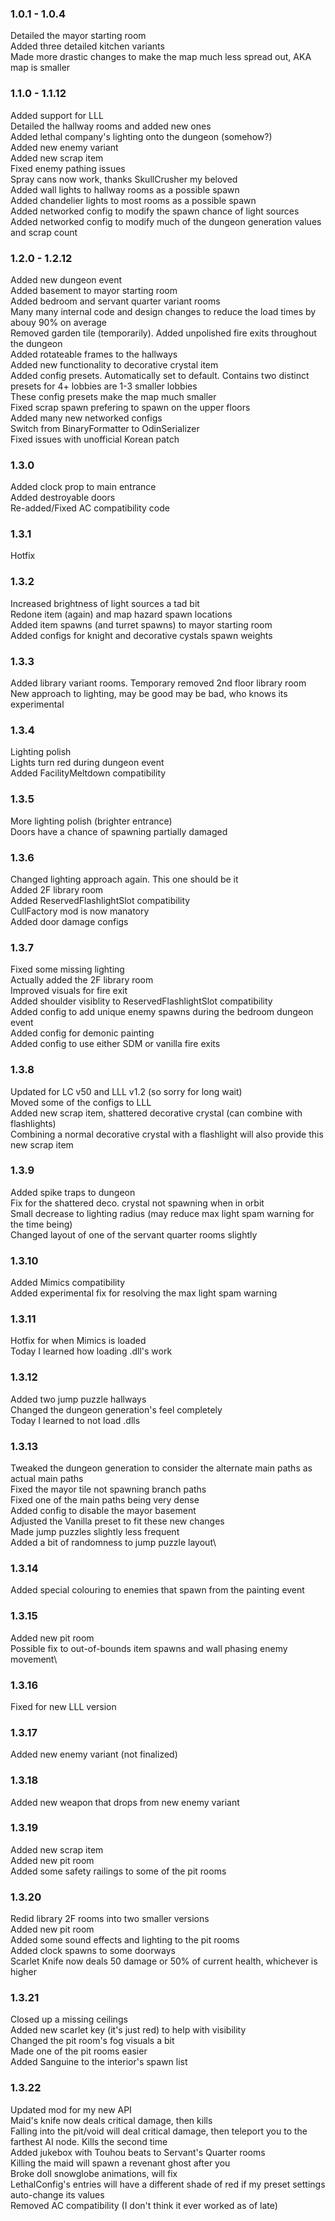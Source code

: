### 1.0.1 - 1.0.4

Detailed the mayor starting room\
Added three detailed kitchen variants\
Made more drastic changes to make the map much less spread out, AKA map is smaller

### 1.1.0 - 1.1.12

Added support for LLL\
Detailed the hallway rooms and added new ones\
Added lethal company's lighting onto the dungeon (somehow?)\
Added new enemy variant\
Added new scrap item\
Fixed enemy pathing issues\
Spray cans now work, thanks SkullCrusher my beloved\
Added wall lights to hallway rooms as a possible spawn\
Added chandelier lights to most rooms as a possible spawn\
Added networked config to modify the spawn chance of light sources\
Added networked config to modify much of the dungeon generation values and scrap count

### 1.2.0 - 1.2.12

Added new dungeon event\
Added basement to mayor starting room\
Added bedroom and servant quarter variant rooms\
Many many internal code and design changes to reduce the load times by abouy 90% on average\
Removed garden tile (temporarily). Added unpolished fire exits throughout the dungeon\
Added rotateable frames to the hallways\
Added new functionality to decorative crystal item\
Added config presets. Automatically set to default. Contains two distinct presets for 4+ lobbies are 1-3 smaller lobbies\
These config presets make the map much smaller\
Fixed scrap spawn prefering to spawn on the upper floors\
Added many new networked configs\
Switch from BinaryFormatter to OdinSerializer\
Fixed issues with unofficial Korean patch

### 1.3.0

Added clock prop to main entrance\
Added destroyable doors\
Re-added/Fixed AC compatibility code

### 1.3.1

Hotfix

### 1.3.2

Increased brightness of light sources a tad bit\
Redone item (again) and map hazard spawn locations\
Added item spawns (and turret spawns) to mayor starting room\
Added configs for knight and decorative cystals spawn weights

### 1.3.3

Added library variant rooms. Temporary removed 2nd floor library room\
New approach to lighting, may be good may be bad, who knows its experimental

### 1.3.4

Lighting polish\
Lights turn red during dungeon event\
Added FacilityMeltdown compatibility

### 1.3.5

More lighting polish (brighter entrance)\
Doors have a chance of spawning partially damaged

### 1.3.6

Changed lighting approach again. This one should be it\
Added 2F library room\
Added ReservedFlashlightSlot compatibility\
CullFactory mod is now manatory\
Added door damage configs

### 1.3.7

Fixed some missing lighting\
Actually added the 2F library room\
Improved visuals for fire exit\
Added shoulder visiblity to ReservedFlashlightSlot compatibility\
Added config to add unique enemy spawns during the bedroom dungeon event\
Added config for demonic painting\
Added config to use either SDM or vanilla fire exits

### 1.3.8

Updated for LC v50 and LLL v1.2 (so sorry for long wait)\
Moved some of the configs to LLL\
Added new scrap item, shattered decorative crystal (can combine with flashlights)\
Combining a normal decorative crystal with a flashlight will also provide this new scrap item

### 1.3.9

Added spike traps to dungeon\
Fix for the shattered deco. crystal not spawning when in orbit\
Small decrease to lighting radius (may reduce max light spam warning for the time being)\
Changed layout of one of the servant quarter rooms slightly

### 1.3.10

Added Mimics compatibility\
Added experimental fix for resolving the max light spam warning

### 1.3.11

Hotfix for when Mimics is loaded\
Today I learned how loading .dll's work

### 1.3.12

Added two jump puzzle hallways\
Changed the dungeon generation's feel completely\
Today I learned to not load .dlls

### 1.3.13

Tweaked the dungeon generation to consider the alternate main paths as actual main paths\
Fixed the mayor tile not spawning branch paths\
Fixed one of the main paths being very dense\
Added config to disable the mayor basement\
Adjusted the Vanilla preset to fit these new changes\
Made jump puzzles slightly less frequent\
Added a bit of randomness to jump puzzle layout\

### 1.3.14

Added special colouring to enemies that spawn from the painting event

### 1.3.15

Added new pit room\
Possible fix to out-of-bounds item spawns and wall phasing enemy movement\

### 1.3.16

Fixed for new LLL version

### 1.3.17

Added new enemy variant (not finalized)

### 1.3.18

Added new weapon that drops from new enemy variant

### 1.3.19

Added new scrap item\
Added new pit room\
Added some safety railings to some of the pit rooms

### 1.3.20

Redid library 2F rooms into two smaller versions\
Added new pit room\
Added some sound effects and lighting to the pit rooms\
Added clock spawns to some doorways\
Scarlet Knife now deals 50 damage or 50% of current health, whichever is higher

### 1.3.21

Closed up a missing ceilings\
Added new scarlet key (it's just red) to help with visibility\
Changed the pit room's fog visuals a bit\
Made one of the pit rooms easier\
Added Sanguine to the interior's spawn list

### 1.3.22

Updated mod for my new API\
Maid's knife now deals critical damage, then kills\
Falling into the pit/void will deal critical damage, then teleport you to the farthest AI node. Kills the second time\
Added jukebox with Touhou beats to Servant's Quarter rooms\
Killing the maid will spawn a revenant ghost after you\
Broke doll snowglobe animations, will fix\
LethalConfig's entries will have a different shade of red if my preset settings auto-change its values\
Removed AC compatibility (I don't think it ever worked as of late) 